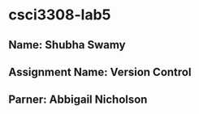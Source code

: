 # csci3308-lab5

## Name: Shubha Swamy
## Assignment Name: Version Control
## Parner: Abbigail Nicholson